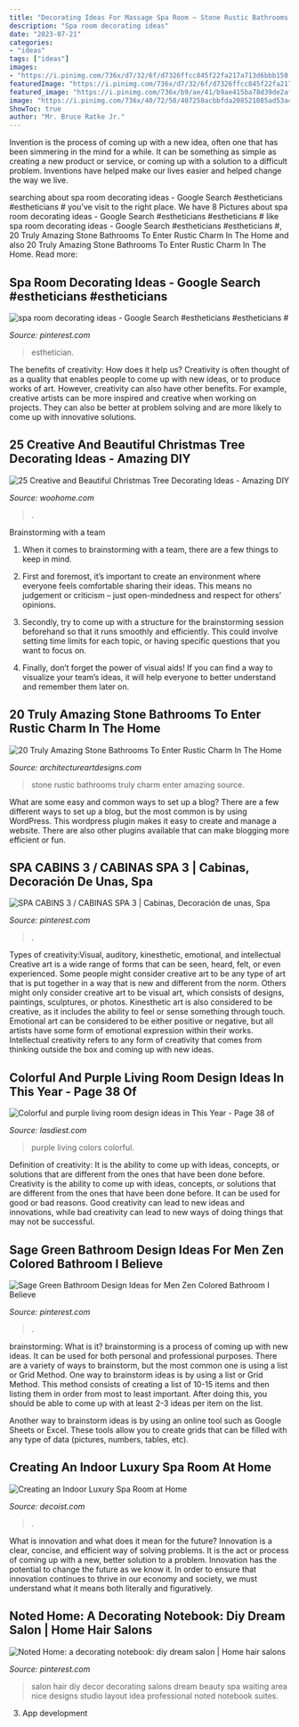 ```yaml
---
title: "Decorating Ideas For Massage Spa Room ~ Stone Rustic Bathrooms Truly Charm Enter Amazing Source"
description: "Spa room decorating ideas"
date: "2023-07-21"
categories:
- "ideas"
tags: ["ideas"]
images:
- "https://i.pinimg.com/736x/d7/32/6f/d7326ffcc845f22fa217a713d6bbb150.jpg"
featuredImage: "https://i.pinimg.com/736x/d7/32/6f/d7326ffcc845f22fa217a713d6bbb150.jpg"
featured_image: "https://i.pinimg.com/736x/b9/ae/41/b9ae415ba78d39de2af0f7489fa19b69--small-hair-salon-at-home-hair-salon.jpg"
image: "https://i.pinimg.com/736x/40/72/58/407258acbbfda208521085ad53a41caa.jpg"
ShowToc: true
author: "Mr. Bruce Ratke Jr."
---
```



Invention is the process of coming up with a new idea, often one that has been simmering in the mind for a while. It can be something as simple as creating a new product or service, or coming up with a solution to a difficult problem. Inventions have helped make our lives easier and helped change the way we live.

	

		
searching about spa room decorating ideas - Google Search #estheticians #estheticians # you've visit to the right place. We have 8 Pictures about spa room decorating ideas - Google Search #estheticians #estheticians # like spa room decorating ideas - Google Search #estheticians #estheticians #, 20 Truly Amazing Stone Bathrooms To Enter Rustic Charm In The Home and also 20 Truly Amazing Stone Bathrooms To Enter Rustic Charm In The Home. Read more:
		
    
## Spa Room Decorating Ideas - Google Search #estheticians #estheticians #

<img loading=lazy src="https://i.pinimg.com/736x/d7/32/6f/d7326ffcc845f22fa217a713d6bbb150.jpg" onerror="this.onerror=null;this.src='https://tse3.mm.bing.net/th?id=OIP.EeyrPKb7Rf1iyWmnCUIukwHaKV&amp;pid=15.1';" alt="spa room decorating ideas - Google Search #estheticians #estheticians #">

_Source: pinterest.com_

>esthetician. 

	

The benefits of creativity: How does it help us?
Creativity is often thought of as a quality that enables people to come up with new ideas, or to produce works of art. However, creativity can also have other benefits. For example, creative artists can be more inspired and creative when working on projects. They can also be better at problem solving and are more likely to come up with innovative solutions.

    
## 25 Creative And Beautiful Christmas Tree Decorating Ideas - Amazing DIY

<img loading=lazy src="https://www.woohome.com/wp-content/uploads/2013/12/DIY-Christmas-Tree-decoration-Ideas-21.jpg" onerror="this.onerror=null;this.src='https://tse3.mm.bing.net/th?id=OIP.SXSdXHdpcd0Hgpbas2EX4QHaKS&amp;pid=15.1';" alt="25 Creative and Beautiful Christmas Tree Decorating Ideas - Amazing DIY">

_Source: woohome.com_

>. 

	

Brainstorming with a team
1. When it comes to brainstorming with a team, there are a few things to keep in mind.
2. First and foremost, it’s important to create an environment where everyone feels comfortable sharing their ideas. This means no judgement or criticism – just open-mindedness and respect for others’ opinions.

3. Secondly, try to come up with a structure for the brainstorming session beforehand so that it runs smoothly and efficiently. This could involve setting time limits for each topic, or having specific questions that you want to focus on.

4. Finally, don’t forget the power of visual aids! If you can find a way to visualize your team’s ideas, it will help everyone to better understand and remember them later on.

    
## 20 Truly Amazing Stone Bathrooms To Enter Rustic Charm In The Home

<img loading=lazy src="https://www.architectureartdesigns.com/wp-content/uploads/2017/02/10-5.jpg" onerror="this.onerror=null;this.src='https://tse3.mm.bing.net/th?id=OIP.gbHlQ2tokmnYzO_C7uo4EgHaLH&amp;pid=15.1';" alt="20 Truly Amazing Stone Bathrooms To Enter Rustic Charm In The Home">

_Source: architectureartdesigns.com_

>stone rustic bathrooms truly charm enter amazing source. 

	

What are some easy and common ways to set up a blog?
There are a few different ways to set up a blog, but the most common is by using WordPress. This wordpress plugin makes it easy to create and manage a website. There are also other plugins available that can make blogging more efficient or fun.

    
## SPA CABINS 3 / CABINAS SPA 3 | Cabinas, Decoración De Unas, Spa

<img loading=lazy src="https://i.pinimg.com/736x/ad/ca/92/adca92525f921d7a580b84a6f08a2cfa--spas-ideas-para.jpg" onerror="this.onerror=null;this.src='https://tse2.mm.bing.net/th?id=OIP.s1ZrzuNUPznUvcX5kuEdXwHaK6&amp;pid=15.1';" alt="SPA CABINS 3 / CABINAS SPA 3 | Cabinas, Decoración de unas, Spa">

_Source: pinterest.com_

>. 

	

Types of creativity:Visual, auditory, kinesthetic, emotional, and intellectual
Creative art is a wide range of forms that can be seen, heard, felt, or even experienced. Some people might consider creative art to be any type of art that is put together in a way that is new and different from the norm. Others might only consider creative art to be visual art, which consists of designs, paintings, sculptures, or photos. Kinesthetic art is also considered to be creative, as it includes the ability to feel or sense something through touch. Emotional art can be considered to be either positive or negative, but all artists have some form of emotional expression within their works. Intellectual creativity refers to any form of creativity that comes from thinking outside the box and coming up with new ideas.

    
## Colorful And Purple Living Room Design Ideas In This Year - Page 38 Of

<img loading=lazy src="https://www.lasdiest.com/wp-content/uploads/2020/03/Colorful-and-purple-living-room-design-ideas-in-This-Year-17.jpg" onerror="this.onerror=null;this.src='https://tse4.mm.bing.net/th?id=OIP.IKA6V1SQmhrimF2Qt1nckAHaLH&amp;pid=15.1';" alt="Colorful and purple living room design ideas in This Year - Page 38 of">

_Source: lasdiest.com_

>purple living colors colorful. 

	

Definition of creativity: It is the ability to come up with ideas, concepts, or solutions that are different from the ones that have been done before.
Creativity is the ability to come up with ideas, concepts, or solutions that are different from the ones that have been done before. It can be used for good or bad reasons. Good creativity can lead to new ideas and innovations, while bad creativity can lead to new ways of doing things that may not be successful.

    
## Sage Green Bathroom Design Ideas For Men Zen Colored Bathroom I Believe

<img loading=lazy src="https://i.pinimg.com/736x/40/72/58/407258acbbfda208521085ad53a41caa.jpg" onerror="this.onerror=null;this.src='https://tse1.mm.bing.net/th?id=OIP.DOwmkqeuM9Zuxeamh6a-hAHaLH&amp;pid=15.1';" alt="Sage Green Bathroom Design Ideas for Men Zen Colored Bathroom I Believe">

_Source: pinterest.com_

>. 

	

brainstorming: What is it?
brainstorming is a process of coming up with new ideas. It can be used for both personal and professional purposes. There are a variety of ways to brainstorm, but the most common one is using a list or Grid Method.
One way to brainstorm ideas is by using a list or Grid Method. This method consists of creating a list of 10-15 items and then listing them in order from most to least important. After doing this, you should be able to come up with at least 2-3 ideas per item on the list.

Another way to brainstorm ideas is by using an online tool such as Google Sheets or Excel. These tools allow you to create grids that can be filled with any type of data (pictures, numbers, tables, etc).

    
## Creating An Indoor Luxury Spa Room At Home

<img loading=lazy src="https://cdn.decoist.com/wp-content/uploads/2012/12/Luxurious-home-spa-room.jpg" onerror="this.onerror=null;this.src='https://tse2.mm.bing.net/th?id=OIP.L2gF02fP4bNr8WL4J4nTMgHaE_&amp;pid=15.1';" alt="Creating an Indoor Luxury Spa Room at Home">

_Source: decoist.com_

>. 

	

What is innovation and what does it mean for the future?
Innovation is a clear, concise, and efficient way of solving problems. It is the act or process of coming up with a new, better solution to a problem. Innovation has the potential to change the future as we know it. In order to ensure that innovation continues to thrive in our economy and society, we must understand what it means both literally and figuratively.

    
## Noted Home: A Decorating Notebook: Diy Dream Salon | Home Hair Salons

<img loading=lazy src="https://i.pinimg.com/736x/b9/ae/41/b9ae415ba78d39de2af0f7489fa19b69--small-hair-salon-at-home-hair-salon.jpg" onerror="this.onerror=null;this.src='https://tse3.mm.bing.net/th?id=OIP.XZ9t4ByEXIrTIrqrQObXvQHaLG&amp;pid=15.1';" alt="Noted Home: a decorating notebook: diy dream salon | Home hair salons">

_Source: pinterest.com_

>salon hair diy decor decorating salons dream beauty spa waiting area nice designs studio layout idea professional noted notebook suites. 

	

3. App development 

